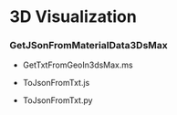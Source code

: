 # 3D Visualization


### GetJSonFromMaterialData3DsMax

* GetTxtFromGeoIn3dsMax.ms

* ToJsonFromTxt.js

* ToJsonFromTxt.py
